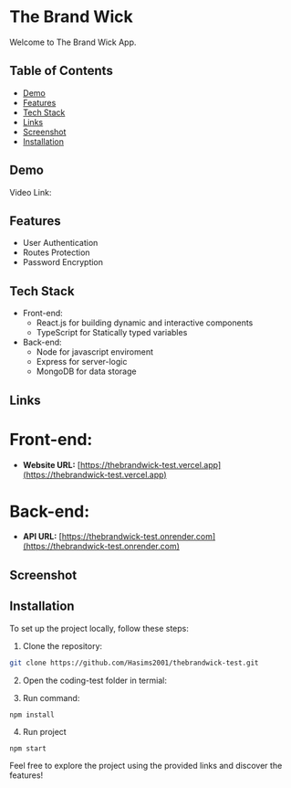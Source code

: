 # The Brand Wick

Welcome to The Brand Wick App. 

## Table of Contents
- [Demo](#Demo)
- [Features](#features)
- [Tech Stack](#Tech-stack)
- [Links](#Links)
- [Screenshot](#Screenshot)
- [Installation](#installation)


## Demo
Video Link: 


## Features

- User Authentication
- Routes Protection
- Password Encryption


## Tech Stack

- Front-end:
  - React.js for building dynamic and interactive components
  - TypeScript for Statically typed variables
- Back-end:
  - Node for javascript enviroment
  - Express for server-logic
  - MongoDB for data storage


## Links

# Front-end:

- **Website URL:** [https://thebrandwick-test.vercel.app](https://thebrandwick-test.vercel.app)


# Back-end:
- **API URL:** [https://thebrandwick-test.onrender.com](https://thebrandwick-test.onrender.com) 


## Screenshot


## Installation
To set up the project locally, follow these steps:

1. Clone the repository:

```bash
git clone https://github.com/Hasims2001/thebrandwick-test.git
```

2. Open the coding-test folder in termial:

3. Run command:
```
npm install
```

4. Run project
```
npm start
```


Feel free to explore the project using the provided links and discover the features!
